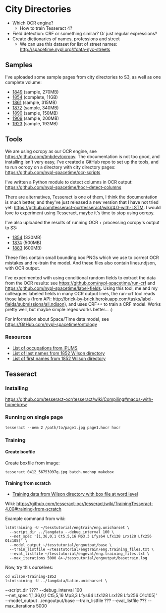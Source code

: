 # City Directories

- Which OCR engine?
  - How to train Tesseract 4?
- Field detection: CRF or something similar? Or just regular expressions?
- Create dictionaries of names, professions and street
  - We can use this dataset for list of street names: http://spacetime.nypl.org/#data-nyc-streets

## Samples

I've uploaded some sample pages from city directories to S3, as well as one complete volume:

- [1849](http://spacetime-nypl-org.s3.amazonaws.com/city-directories/samples/1849.zip) (sample, 270MB)
- [1854](http://spacetime-nypl-org.s3.amazonaws.com/city-directories/complete/1854-55.zip) (complete, 11GB)
- [1861](http://spacetime-nypl-org.s3.amazonaws.com/city-directories/samples/1861.zip) (sample, 315MB)
- [1872](http://spacetime-nypl-org.s3.amazonaws.com/city-directories/samples/1872.zip) (sample, 340MB)
- [1890](http://spacetime-nypl-org.s3.amazonaws.com/city-directories/samples/1890.zip) (sample, 150MB)
- [1909](http://spacetime-nypl-org.s3.amazonaws.com/city-directories/samples/1909-1910.zip) (sample, 200MB)
- [1923](http://spacetime-nypl-org.s3.amazonaws.com/city-directories/samples/1923.zip) (sample, 192MB)

## Tools

We are using ocropy as our OCR engine, see https://github.com/tmbdev/ocropy. The documentation is not too good, and installing isn't very easy, I've created a GitHub repo to set up the tools, and to run ocropy on a directory with city directory pages: https://github.com/nypl-spacetime/ocr-scripts

I've written a Python module to detect columns in OCR output: https://github.com/nypl-spacetime/hocr-detect-columns

There are alternatives, Tesseract is one of them, I think the documentation is much better, and they've just released a new version that I have not tried yet: https://github.com/tesseract-ocr/tesseract/wiki/4.0-with-LSTM. I would love to experiment using Tesseract, maybe it's time to stop using ocropy.

I've also uploaded the results of running OCR + processing ocropy's output to S3:

- [1854](http://spacetime-nypl-org.s3.amazonaws.com/city-directories/data/1854-55.zip) (330MB)
- [1874](http://spacetime-nypl-org.s3.amazonaws.com/city-directories/data/1874-75.zip) (500MB)
- [1883](http://spacetime-nypl-org.s3.amazonaws.com/city-directories/data/1883-84.zip) (600MB)

These files contain small bounding box PNGs which we use to correct OCR mistakes and re-train the model. And these files also contain lines.ndjson, with OCR output.

I've experimented with using conditional random fields to extract the data from the OCR results: see https://github.com/nypl-spacetime/run-crf and https://github.com/nypl-spacetime/label-fields. Using this tool, me and my colleagues labeled fields in many OCR output lines, the run-crf tool reads those labels (from API: http://brick-by-brick.herokuapp.com/tasks/label-fields/submissions/all.ndjson), and uses CRF++ to train a CRF model. Works pretty well, but maybe simple regex works better... :)

For information about Space/Time data model, see https://GitHub.com/nypl-spacetime/ontology

### Resources

 - [List of occupations from IPUMS](https://github.com/nmwolf/wilson52-training-lines/blob/master/ipums-occ-list.txt)
 - [List of last names from 1852 Wilson directory](https://github.com/nmwolf/wilson52-training-lines/blob/master/lastnames-lowercase)
 - [List of first names from 1852 Wilson directory](https://github.com/nmwolf/wilson52-training-lines/blob/master/firstnames-lowercase)

## Tesseract

### Installing

https://github.com/tesseract-ocr/tesseract/wiki/Compiling#macos-with-homebrew

### Running on single page

    tesseract --oem 2 /path/to/page1.jpg page1.hocr hocr

### Training

#### Create boxfile

Create boxfile from image:

    tesseract 0412_56753997g.jpg batch.nochop makebox

#### Training from scratch

- [Training data from Wilson directory with box file at word level](https://github.com/nypl-spacetime/city-directories/tree/master/wilson-training-1852)

Wiki: https://github.com/tesseract-ocr/tesseract/wiki/TrainingTesseract-4.00#training-from-scratch

Example command from wiki:

    lstmtraining -U ~/tesstutorial/engtrain/eng.unicharset \
      --script_dir ../langdata --debug_interval 100 \
      --net_spec '[1,36,0,1 Ct5,5,16 Mp3,3 Lfys64 Lfx128 Lrx128 Lfx256 O1c105]' \
      --model_output ~/tesstutorial/engoutput/base \
      --train_listfile ~/tesstutorial/engtrain/eng.training_files.txt \
      --eval_listfile ~/tesstutorial/engeval/eng.training_files.txt \
      --max_iterations 5000 &>~/tesstutorial/engoutput/basetrain.log

Now, try this ourselves:

    cd wilson-training-1852
    lstmtraining -U ../langdata/Latin.unicharset \
--script_dir ????
    --debug_interval 100 \
    --net_spec '[1,36,0,1 Ct5,5,16 Mp3,3 Lfys64 Lfx128 Lrx128 Lfx256 O1c105]' \
    --model_output ../engoutput/base
--train_listfile ???
--eval_listfile  ???
    --max_iterations 5000

